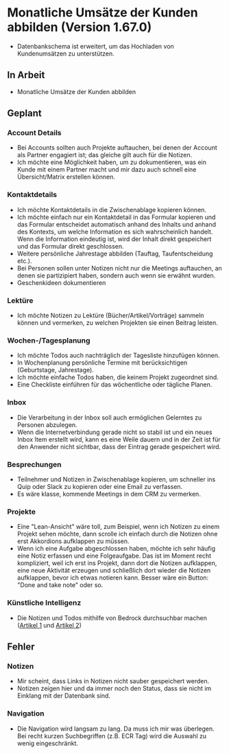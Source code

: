 # Monatliche Umsätze der Kunden abbilden (Version 1.67.0)

- Datenbankschema ist erweitert, um das Hochladen von Kundenumsätzen zu unterstützen.

## In Arbeit

- Monatliche Umsätze der Kunden abbilden

## Geplant

### Account Details

- Bei Accounts sollten auch Projekte auftauchen, bei denen der Account als Partner engagiert ist; das gleiche gilt auch für die Notizen.
- Ich möchte eine Möglichkeit haben, um zu dokumentieren, was ein Kunde mit einem Partner macht und mir dazu auch schnell eine Übersicht/Matrix erstellen können.

### Kontaktdetails

- Ich möchte Kontaktdetails in die Zwischenablage kopieren können.
- Ich möchte einfach nur ein Kontaktdetail in das Formular kopieren und das Formular entscheidet automatisch anhand des Inhalts und anhand des Kontexts, um welche Information es sich wahrscheinlich handelt. Wenn die Information eindeutig ist, wird der Inhalt direkt gespeichert und das Formular direkt geschlossen.
- Weitere persönliche Jahrestage abbilden (Tauftag, Taufentscheidung etc.).
- Bei Personen sollen unter Notizen nicht nur die Meetings auftauchen, an denen sie partizipiert haben, sondern auch wenn sie erwähnt wurden.
- Geschenkideen dokumentieren

### Lektüre

- Ich möchte Notizen zu Lektüre (Bücher/Artikel/Vorträge) sammeln können und vermerken, zu welchen Projekten sie einen Beitrag leisten.

### Wochen-/Tagesplanung

- Ich möchte Todos auch nachträglich der Tagesliste hinzufügen können.
- In Wochenplanung persönliche Termine mit berücksichtigen (Geburtstage, Jahrestage).
- Ich möchte einfache Todos haben, die keinem Projekt zugeordnet sind.
- Eine Checkliste einführen für das wöchentliche oder tägliche Planen.

### Inbox

- Die Verarbeitung in der Inbox soll auch ermöglichen Gelerntes zu Personen abzulegen.
- Wenn die Internetverbindung gerade nicht so stabil ist und ein neues Inbox Item erstellt wird, kann es eine Weile dauern und in der Zeit ist für den Anwender nicht sichtbar, dass der Eintrag gerade gespeichert wird.

### Besprechungen

- Teilnehmer und Notizen in Zwischenablage kopieren, um schneller ins Quip oder Slack zu kopieren oder eine Email zu verfassen.
- Es wäre klasse, kommende Meetings in dem CRM zu vermerken.

### Projekte

- Eine "Lean-Ansicht" wäre toll, zum Beispiel, wenn ich Notizen zu einem Projekt sehen möchte, dann scrolle ich einfach durch die Notizen ohne erst Akkordions aufklappen zu müssen.
- Wenn ich eine Aufgabe abgeschlossen haben, möchte ich sehr häufig eine Notiz erfassen und eine Folgeaufgabe. Das ist im Moment recht kompliziert, weil ich erst ins Projekt, dann dort die Notizen aufklappen, eine neue Aktivität erzeugen und schließlich dort wieder die Notizen aufklappen, bevor ich etwas notieren kann. Besser wäre ein Button: "Done and take note" oder so.

### Künstliche Intelligenz

- Die Notizen und Todos mithilfe von Bedrock durchsuchbar machen ([Artikel 1](https://aws.amazon.com/de/blogs/machine-learning/build-generative-ai-agents-with-amazon-bedrock-amazon-dynamodb-amazon-kendra-amazon-lex-and-langchain/) und [Artikel 2](https://medium.com/@dminhk/adding-amazon-dynamodb-memory-to-amazon-bedrock-using-langchain-expression-language-lcel-%EF%B8%8F-1ca55407ecdb))

## Fehler

### Notizen

- Mir scheint, dass Links in Notizen nicht sauber gespeichert werden.
- Notizen zeigen hier und da immer noch den Status, dass sie nicht im Einklang mit der Datenbank sind.

### Navigation

- Die Navigation wird langsam zu lang. Da muss ich mir was überlegen. Bei recht kurzen Suchbegriffen (z.B. ECR Tag) wird die Auswahl zu wenig eingeschränkt.
